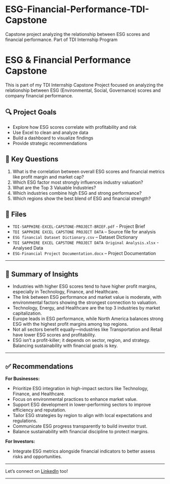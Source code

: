 
# ESG-Financial-Performance-TDI-Capstone

Capstone project analyzing the relationship between ESG scores and financial performance. Part of TDI Internship Program

# ESG & Financial Performance Capstone

This is part of my TDI Internship Capstone Project focused on analyzing the relationship between ESG (Environmental, Social, Governance) scores and company financial performance.

## 🔍 Project Goals

* Explore how ESG scores correlate with profitability and risk
* Use Excel to clean and analyze data
* Build a dashboard to visualize findings
* Provide strategic recommendations

## 🧠 Key Questions

1. What is the correlation between overall ESG scores and financial metrics like profit margin and market cap?
2. Which ESG factor most strongly influences industry valuation?
3. What are the Top 3 Valuable Industries?
4. Which industries combine high ESG and strong performance?
5. Which regions show the best blend of ESG and financial strength?

## 📁 Files

* `TDI-SAPPHIRE-EXCEL-CAPSTONE-PROJECT-BRIEF.pdf` - Project Brief
* `TDI SAPPHIRE EXCEL CAPSTONE PROJECT DATA` – Source file for analysis
* `ESG financial Dataset Dictionary.csv` – Dataset Dictionary
* `TDI SAPPHIRE EXCEL CAPSTONE PROJECT DATA Original Analysis.xlsx` - Analysed Data
* `ESG-Financial Project Documentation.docx` – Project Documentation
  

---

## 📝 Summary of Insights

* Industries with higher ESG scores tend to have higher profit margins, especially in Technology, Finance, and Healthcare.
* The link between ESG performance and market value is moderate, with environmental factors showing the strongest connection to valuation.
* Technology, Energy, and Healthcare are the top 3 industries by market capitalization.
* Europe leads in ESG performance, while North America balances strong ESG with the highest profit margins among top regions.
* Not all sectors benefit equally—industries like Transportation and Retail have lower ESG scores and profitability.
* ESG isn’t a profit-killer; it depends on sector, region, and strategy. Balancing sustainability with financial goals is key.

---

## ✅ Recommendations

**For Businesses:**

* Prioritize ESG integration in high-impact sectors like Technology, Finance, and Healthcare.
* Focus on environmental practices to enhance market value.
* Support ESG development in lower-performing sectors to improve efficiency and reputation.
* Tailor ESG strategies by region to align with local expectations and regulations.
* Communicate ESG progress transparently to build investor trust.
* Balance sustainability with financial discipline to protect margins.

**For Investors:**

* Integrate ESG metrics alongside financial indicators to better assess risks and opportunities.

---

Let’s connect on [LinkedIn](www.linkedin.com/in/felicitas-ezechikeluba) too!

---
